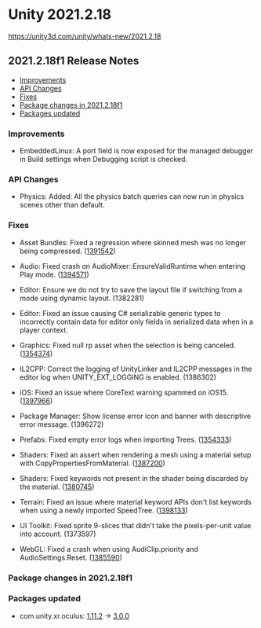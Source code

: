 # Unity 2021.2.18

https://unity3d.com/unity/whats-new/2021.2.18

## 2021.2.18f1 Release Notes

- [Improvements](#improvements)
- [API Changes](#api-changes)
- [Fixes](#fixes)
- [Package changes in 2021.2.18f1](#package-changes-in-2021218f1)
- [Packages updated](#packages-updated)


### Improvements

*   EmbeddedLinux: A port field is now exposed for the managed debugger in Build settings when Debugging script is checked.

### API Changes

*   Physics: Added: All the physics batch queries can now run in physics scenes other than default.

### Fixes

*   Asset Bundles: Fixed a regression where skinned mesh was no longer being compressed. ([1391542](https://issuetracker.unity3d.com/issues/asset-bundle-size-incrementally-increases-when-updating-the-unity-editor-and-rebuilding-the-asset-bundle))
    
*   Audio: Fixed crash on AudioMixer::EnsureValidRuntime when entering Play mode. ([1394571](https://issuetracker.unity3d.com/issues/crash-on-audiomixer-ensurevalidruntime-when-entering-play-mode))
    
*   Editor: Ensure we do not try to save the layout file if switching from a mode using dynamic layout. (1382281)
    
*   Editor: Fixed an issue causing C# serializable generic types to incorrectly contain data for editor only fields in serialized data when in a player context.
    
*   Graphics: Fixed null rp asset when the selection is being canceled. ([1354374](https://issuetracker.unity3d.com/issues/graphics-settings-rp-asset-is-changed-to-none-when-you-press-the-escape-key-in-object-picker-and-choose-to-continue))
    
*   IL2CPP: Correct the logging of UnityLinker and IL2CPP messages in the editor log when UNITY\_EXT\_LOGGING is enabled. (1386302)
    
*   iOS: Fixed an issue where CoreText warning spammed on iOS15. ([1397966](https://issuetracker.unity3d.com/issues/ios-15-coretext-warnings-are-spammed-constantly-when-using-text-ui-on-ios-15-devices))
    
*   Package Manager: Show license error icon and banner with descriptive error message. (1396272)
    
*   Prefabs: Fixed empty error logs when importing Trees. ([1354333](https://issuetracker.unity3d.com/issues/empty-warnings-pop-up-pointing-to-prefabs-when-opening-the-project))
    
*   Shaders: Fixed an assert when rendering a mesh using a material setup with CopyPropertiesFromMaterial. ([1387200](https://issuetracker.unity3d.com/issues/multiple-assertion-failed-errors-are-logged-into-the-console-when-copying-properties-from-material))
    
*   Shaders: Fixed keywords not present in the shader being discarded by the material. ([1380745](https://issuetracker.unity3d.com/issues/shader-keywords-array-always-returns-0-length-when-keywords-are-visible-in-the-inspector))
    
*   Terrain: Fixed an issue where material keyword APIs don't list keywords when using a newly imported SpeedTree. ([1398133](https://issuetracker.unity3d.com/issues/material-keyword-apis-dont-list-keywords-when-using-a-newly-imported-speedtree))
    
*   UI Toolkit: Fixed sprite 9-slices that didn't take the pixels-per-unit value into account. (1373597)
    
*   WebGL: Fixed a crash when using AudiClip.priority and AudioSettings.Reset. ([1385590](https://issuetracker.unity3d.com/issues/webgl-audio-app-freezes-in-scene-that-uses-audiosource-dot-priority))
    

### Package changes in 2021.2.18f1

### Packages updated

*   com.unity.xr.oculus: [1.11.2](https://docs.unity3d.com/Packages/com.unity.xr.oculus@1.11//changelog/CHANGELOG.html) → [3.0.0](https://docs.unity3d.com/Packages/com.unity.xr.oculus@3.0//changelog/CHANGELOG.html)